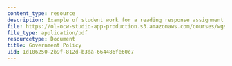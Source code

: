 ```yaml
---
content_type: resource
description: Example of student work for a reading response assignment.
file: https://ol-ocw-studio-app-production.s3.amazonaws.com/courses/wgs-s10-gender-power-leadership-and-the-workplace-spring-2014/1d1062502b9f812db3da664486fe60c7_MITWGS_S10S14_ses15_pap.pdf
file_type: application/pdf
resourcetype: Document
title: Government Policy
uid: 1d106250-2b9f-812d-b3da-664486fe60c7
---
```

